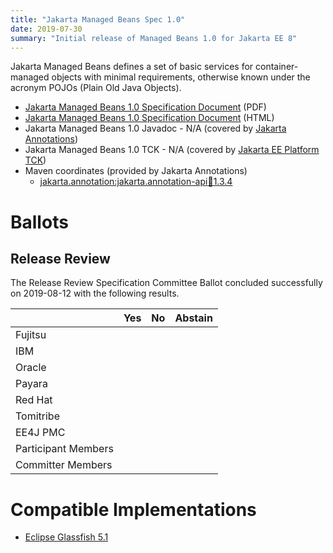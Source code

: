 ```yaml
---
title: "Jakarta Managed Beans Spec 1.0"
date: 2019-07-30
summary: "Initial release of Managed Beans 1.0 for Jakarta EE 8"
---
```

Jakarta Managed Beans defines a set of basic services for container-managed objects
with minimal requirements, otherwise known under the acronym POJOs (Plain Old Java Objects).

* [Jakarta Managed Beans 1.0 Specification Document](./managedbeans-spec-1.0.pdf) (PDF)
* [Jakarta Managed Beans 1.0 Specification Document](./managedbeans-spec-1.0.html) (HTML)
* Jakarta Managed Beans 1.0 Javadoc - N/A (covered by [Jakarta Annotations](https://jakarta.ee/specifications/annotations/1.3/))
* Jakarta Managed Beans 1.0 TCK - N/A  (covered by [Jakarta EE Platform TCK](https://download.eclipse.org/jakartaee/platform/8/eclipse-jakartaeetck-8.0.1.zip))
* Maven coordinates (provided by Jakarta Annotations)
  * [jakarta.annotation:jakarta.annotation-api:jar:1.3.4](https://repo1.maven.org/maven2/jakarta/annotation/jakarta.annotation-api/1.3.4/jakarta.annotation-api-1.3.4.jar)

# Ballots

## Release Review

The Release Review Specification Committee Ballot concluded successfully on 2019-08-12 with the following results.

|                       |  Yes    | No      | Abstain  |
|-----------------------|---------|---------|----------|
|Fujitsu                |         |         |          |
|IBM                    |         |         |          |
|Oracle                 |         |         |          |
|Payara                 |         |         |          |
|Red Hat                |         |         |          |
|Tomitribe              |         |         |          |
|EE4J PMC               |         |         |          |
|Participant Members    |         |         |          |
|Committer Members      |         |         |          |

# Compatible Implementations

* [Eclipse Glassfish 5.1](https://projects.eclipse.org/projects/ee4j.glassfish/downloads)
